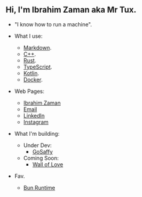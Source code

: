 ## Hi, I'm Ibrahim Zaman aka Mr Tux.

- "I know how to run a machine".

- What I use:
    - [Markdown](www.markdownguide.org).
    - [C++](www.markdownguide.org).
    - [Rust](https://www.rust-lang.org/).
    - [TypeScript](https://www.typescriptlang.org/).
    - [Kotlin](https://kotlinlang.org/).
    - [Docker](www.docker.com).
 
- Web Pages:
    - [Ibrahim Zaman](https://abrahimzaman.com)
    - [Email](mailto:abrahimzaman3@gmail.com)
    - [LinkedIn](https://linkedin.com/in/abrahimzaman360)
    - [Instagram](https://instagram.com/abrahimzaman360)
    
- What I'm building:
  - Under Dev:  
      - [GoSaffy](https://saffy.ai)
  - Coming Soon:  
      - [Wall of Love](https://walloflove.social)
 
- Fav.
  - [Bun Runtime](https://bun.sh)

